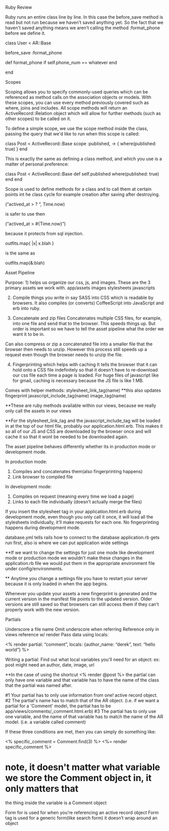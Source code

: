 Ruby Review

Ruby runs an entire class line by line. In this case the before_save method is read but not run because we haven’t saved anything yet. So the fact that we haven't saved anything means we aren’t calling the method :format_phone before we define it.

class User < AR::Base

before_save :format_phone

def format_phone
if self.phone_num == whatever
end

end

Scopes

Scoping allows you to specify commonly-used queries which can be referenced as method calls on the association objects or models. With these scopes, you can use every method previously covered such as where, joins and includes. All scope methods will return an ActiveRecord::Relation object which will allow for further methods (such as other scopes) to be called on it.

To define a simple scope, we use the scope method inside the class, passing the query that we'd like to run when this scope is called:

class Post < ActiveRecord::Base
  scope :published, -> { where(published: true) }
end

This is exactly the same as defining a class method, and which you use is a matter of personal preference:

class Post < ActiveRecord::Base
  def self.published
    where(published: true)
  end
end


Scope is used to define methods for a class and to call them at certain points int he class cycle for example creation after saving after destroying.






(“actived_at > ? “, Time.now) 

is safer to use then 

(“actived_at > #{Time.now}”) 

because it protects from sql injection.



outfits.map{ |x| x.blah }

is the same as

outfits.map(&:blah)





Asset Pipeline

Purpose: 1) helps us organize our css, js, and images. These are the 3 primary assets we work with.
app/assets
images
stylesheets
javascripts

2) Compile things you write in say SASS into CSS which is readable by browsers. It also compiles (or converts) CoffeeScript into JavaScript and erb into ruby.

3) Concatenate and zip files
Concatenates multiple CSS files, for example, into one file and send that to the browser. This speeds things up. But order is important so we have to tell the asset pipeline what the order we want it to be in.

Can also compress or zip a concatenated file into a smaller file that the browser then needs to unzip. However this process still speeds up a request even though the browser needs to unzip the file.

4) Fingerprinting which helps with caching
It tells the browser that it can hold onto a CSS file indefinitely so that it doesn’t have to re-download our css file each time a page is loaded. For huge files of javascript like for gmail, caching is necessary because the JS file is like 1 MB.



Comes with helper methods: stylesheet_link_tag(name) **this also updates fingerprint
javascript_include_tag(name)
image_tag(name)

**These are ruby methods available within our views, because we really only call the assets in our views

**For the stylesheet_link_tag and the javascript_include_tag will be loaded in at the top of our html file, probably our application.html.erb. This makes it so all of our JS and CSS are downloaded by the browser once and will cache it so that it wont be needed to be downloaded again.

The asset pipeline behaves differently whether its in production mode or development mode.

In production mode:
1) Compiles and concatenates them(also fingerprinting happens)
2) Link browser to compiled file

In development mode:
1) Compiles on request (meaning every time we load a page)
2) Links to each file individually (doesn’t actually merge the files)

If you insert the stylesheet tag in your application.html.erb during development mode, even though you only call it once, it will load all the stylesheets individually, it’ll make requests for each one. No fingerprinting happens during development mode.

database.yml tells rails how to connect to the database
application.rb gets run first, also is where we can put application wide settings

**If we want to change the settings for just one mode like development mode or production mode we wouldn’t make these  changes in the application.rb file we would put them in the appropriate environment file under config/environments.

** Anytime you change a settings file you have to restart your server because it is only loaded in when the app begins.

Whenever you update your assets a new fingerprint is generated and the current version in the manifest file points to the updated version. Older versions are still saved so that browsers can still access them if they can’t properly work with the new version.









Partials

Underscore a file name
Omit underscore when referring
Reference only in views
reference w/ render
Pass data using locals:

<% render partial: “comment”, locals: {author_name: “derek”, text: “hello world”} %>


Writing a partial:
Find out what local variables you’ll need for an object:
ex: post might need an author, date, image, url



**In the case of using the shortcut <% render @post %> the partial can only have one variable and that variable has to have the name of the class that the partial was named after.

#1 Your partial has to only use information from one! active record object.
#2 The partial's name has to match that of the AR object.
    (i.e. if we want a partial for a 'Comment' model, the partial has to be app/views/comments/_comment.html.erb)
#3 The partial has to only use one variable, and the name of that variable has to match the name of the AR model. (i.e. a variable called comment)

If these three conditions are met, then you can simply do something like:

<% specific_comment = Comment.find(3) %>
<%= render specific_comment %>
# note, it doesn't matter what variable we store the Comment object in, it only matters that 
the thing inside the variable is a Comment object

Form for is used for when you’re referencing an active record object
Form tag is used for a generic form(like search form) it doesn’t wrap around an object